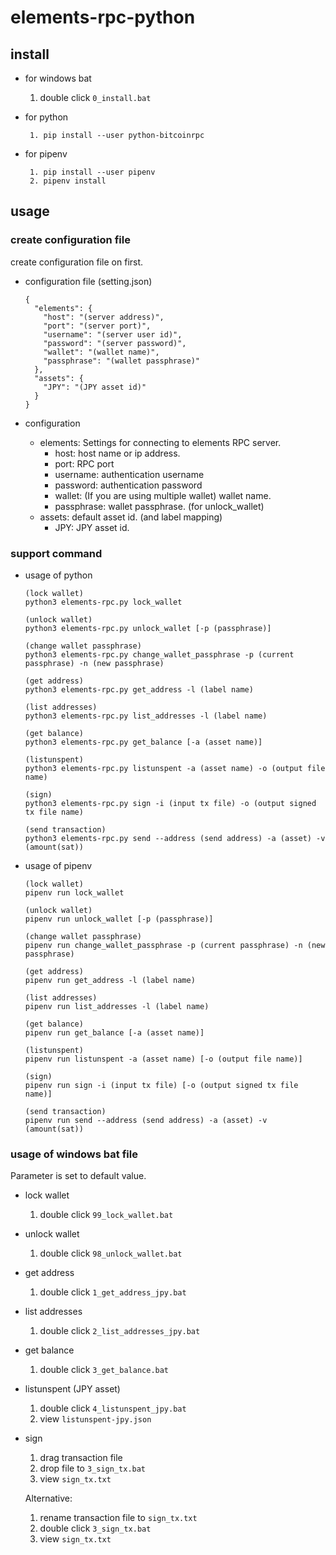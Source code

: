 # elements-rpc-python

## install

 - for windows bat
   1. double click `0_install.bat`

 - for python
   ```
    1. pip install --user python-bitcoinrpc
   ```

 - for pipenv
   ```
    1. pip install --user pipenv
    2. pipenv install
   ```

## usage

### create configuration file

create configuration file on first.

- configuration file (setting.json)
  ```
  {
    "elements": {
      "host": "(server address)",
      "port": "(server port)",
      "username": "(server user id)",
      "password": "(server password)",
      "wallet": "(wallet name)",
      "passphrase": "(wallet passphrase)"
    },
    "assets": {
      "JPY": "(JPY asset id)"
    }
  }
  ```

- configuration
  - elements: Settings for connecting to elements RPC server.
    - host: host name or ip address.
    - port: RPC port
    - username: authentication username
    - password: authentication password
    - wallet: (If you are using multiple wallet) wallet name.
    - passphrase: wallet passphrase. (for unlock_wallet)
  - assets: default asset id. (and label mapping)
    - JPY: JPY asset id.

### support command


  - usage of python
    ```
    (lock wallet)
    python3 elements-rpc.py lock_wallet

    (unlock wallet)
    python3 elements-rpc.py unlock_wallet [-p (passphrase)]

    (change wallet passphrase)
    python3 elements-rpc.py change_wallet_passphrase -p (current passphrase) -n (new passphrase)

    (get address)
    python3 elements-rpc.py get_address -l (label name)

    (list addresses)
    python3 elements-rpc.py list_addresses -l (label name)

    (get balance)
    python3 elements-rpc.py get_balance [-a (asset name)]

    (listunspent)
    python3 elements-rpc.py listunspent -a (asset name) -o (output file name)

    (sign)
    python3 elements-rpc.py sign -i (input tx file) -o (output signed tx file name)

    (send transaction)
    python3 elements-rpc.py send --address (send address) -a (asset) -v (amount(sat))
    ```

  - usage of pipenv
    ```
    (lock wallet)
    pipenv run lock_wallet

    (unlock wallet)
    pipenv run unlock_wallet [-p (passphrase)]

    (change wallet passphrase)
    pipenv run change_wallet_passphrase -p (current passphrase) -n (new passphrase)

    (get address)
    pipenv run get_address -l (label name)

    (list addresses)
    pipenv run list_addresses -l (label name)

    (get balance)
    pipenv run get_balance [-a (asset name)]

    (listunspent)
    pipenv run listunspent -a (asset name) [-o (output file name)]

    (sign)
    pipenv run sign -i (input tx file) [-o (output signed tx file name)]

    (send transaction)
    pipenv run send --address (send address) -a (asset) -v (amount(sat))
    ```


### usage of windows bat file

Parameter is set to default value.

  - lock wallet
    1. double click `99_lock_wallet.bat`

  - unlock wallet
    1. double click `98_unlock_wallet.bat`

  - get address
    1. double click `1_get_address_jpy.bat`

  - list addresses
    1. double click `2_list_addresses_jpy.bat`

  - get balance
    1. double click `3_get_balance.bat`

  - listunspent (JPY asset)
    1. double click `4_listunspent_jpy.bat`
    2. view `listunspent-jpy.json`

  - sign
    1. drag transaction file
    2. drop file to `3_sign_tx.bat`
    3. view `sign_tx.txt`

    Alternative:
    1. rename transaction file to `sign_tx.txt`
    2. double click `3_sign_tx.bat`
    3. view `sign_tx.txt`
